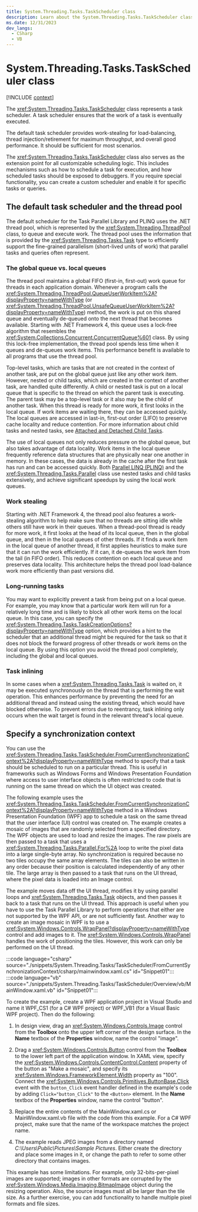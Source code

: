 ```yaml
---
title: System.Threading.Tasks.TaskScheduler class
description: Learn about the System.Threading.Tasks.TaskScheduler class.
ms.date: 12/31/2023
dev_langs:
  - CSharp
  - VB
---
```

# System.Threading.Tasks.TaskScheduler class

[!INCLUDE [context](includes/context.md)]

The <xref:System.Threading.Tasks.TaskScheduler> class represents a task scheduler. A task scheduler ensures that the work of a task is eventually executed.

The default task scheduler provides work-stealing for load-balancing, thread injection/retirement for maximum throughput, and overall good performance. It should be sufficient for most scenarios.

The <xref:System.Threading.Tasks.TaskScheduler> class also serves as the extension point for all customizable scheduling logic. This includes mechanisms such as how to schedule a task for execution, and how scheduled tasks should be exposed to debuggers. If you require special functionality, you can create a custom scheduler and enable it for specific tasks or queries.

## The default task scheduler and the thread pool

The default scheduler for the Task Parallel Library and PLINQ uses the .NET thread pool, which is represented by the <xref:System.Threading.ThreadPool> class, to queue and execute work. The thread pool uses the information that is provided by the <xref:System.Threading.Tasks.Task> type to efficiently     support the fine-grained parallelism (short-lived units of work) that parallel tasks and queries often represent.

### The global queue vs. local queues

The thread pool maintains a global FIFO (first-in, first-out) work queue for threads in each application domain. Whenever a program calls the <xref:System.Threading.ThreadPool.QueueUserWorkItem%2A?displayProperty=nameWithType> (or <xref:System.Threading.ThreadPool.UnsafeQueueUserWorkItem%2A?displayProperty=nameWithType>) method, the work is put on this shared queue and eventually de-queued onto the next thread that becomes available. Starting with .NET Framework 4, this queue uses a lock-free algorithm that resembles the <xref:System.Collections.Concurrent.ConcurrentQueue%601> class. By using this lock-free implementation, the thread pool spends less time when it queues and de-queues work items. This performance benefit is available to all programs that use the thread pool.

Top-level tasks, which are tasks that are not created in the context of another task, are put on the global queue just like any other work item. However, nested or child tasks, which are created in the context of another task, are handled quite differently. A child or nested task is put on a local queue that is specific to the thread on which the parent task is executing. The parent task may be a top-level task or it also may be the child of another task. When this thread is ready for more work, it first looks in the local queue. If work items are waiting there, they can be accessed quickly. The local queues are accessed in last-in, first-out order (LIFO) to preserve cache locality and reduce contention. For more information about child tasks and nested tasks, see [Attached and Detached Child Tasks](../../standard/parallel-programming/attached-and-detached-child-tasks.md).

The use of local queues not only reduces pressure on the global queue, but also takes advantage of data locality. Work items in the local queue frequently reference data structures that are physically near one another in memory. In these cases, the data is already in the cache after the first task has run and can be accessed quickly. Both [Parallel LINQ (PLINQ)](/dotnet/standard/parallel-programming/parallel-linq-plinq) and the <xref:System.Threading.Tasks.Parallel> class use nested tasks and child tasks extensively, and achieve significant speedups by using the local work queues.

### Work stealing

Starting with .NET Framework 4, the thread pool also features a work-stealing algorithm to help make sure that no threads are sitting idle while others still have work in their queues. When a thread-pool thread is ready for more work, it first looks at the head of its local queue, then in the global queue, and then in the local queues of other threads. If it finds a work item in the local queue of another thread, it first applies heuristics to make sure that it can run the work efficiently. If it can, it de-queues the work item from the tail (in FIFO order). This reduces contention on each local queue and preserves data locality. This architecture helps the thread pool load-balance work more efficiently than past versions did.

### Long-running tasks

You may want to explicitly prevent a task from being put on a local queue. For example, you may know that a particular work item will run for a relatively long time and is likely to block all other work items on the local queue. In this case, you can specify the <xref:System.Threading.Tasks.TaskCreationOptions?displayProperty=nameWithType> option, which provides a hint to the scheduler that an additional thread might be required for the task so that it does not block the forward progress of other threads or work items on the local queue. By using this option you avoid the thread pool completely, including the global and local queues.

### Task inlining

In some cases when a <xref:System.Threading.Tasks.Task> is waited on, it may be executed synchronously on the thread that is performing the wait operation. This enhances performance by preventing the need for an additional thread and instead using the existing thread, which would have blocked otherwise. To prevent errors due to reentrancy, task inlining only occurs when the wait target is found in the relevant thread's local queue.

## Specify a synchronization context

You can use the <xref:System.Threading.Tasks.TaskScheduler.FromCurrentSynchronizationContext%2A?displayProperty=nameWithType> method to specify that a task should be scheduled to run on a particular thread. This is useful in frameworks such as Windows Forms and Windows Presentation Foundation where access to user interface objects is often restricted to code that is running on the same thread on which the UI object was created.

The following example uses the <xref:System.Threading.Tasks.TaskScheduler.FromCurrentSynchronizationContext%2A?displayProperty=nameWithType> method in a Windows Presentation Foundation (WPF) app to schedule a task on the same thread that the user interface (UI) control was created on.  The example creates a mosaic of images that are randomly selected from a specified directory. The WPF objects are used to load and resize the images. The raw pixels are then passed to a task that uses a <xref:System.Threading.Tasks.Parallel.For%2A> loop to write the pixel data into a large single-byte array. No synchronization is required because no two tiles occupy the same array elements. The tiles can also be written in any order because their position is calculated independently of any other tile. The large array is then passed to a task that runs on the UI thread, where the pixel data is loaded into an Image control.

The example moves data off the UI thread, modifies it by using parallel loops and <xref:System.Threading.Tasks.Task> objects, and then passes it back to a task that runs on the UI thread. This approach is useful when you have to use the Task Parallel Library to perform operations that either are not supported by the WPF API, or are not sufficiently fast. Another way to create an image mosaic in WPF is to use a <xref:System.Windows.Controls.WrapPanel?displayProperty=nameWithType> control and add images to it. The <xref:System.Windows.Controls.WrapPanel> handles the work of positioning the tiles. However, this work can only be performed on the UI thread.

:::code language="csharp" source="./snippets/System.Threading.Tasks/TaskScheduler/FromCurrentSynchronizationContext/csharp/mainwindow.xaml.cs" id="Snippet01":::
:::code language="vb" source="./snippets/System.Threading.Tasks/TaskScheduler/Overview/vb/MainWindow.xaml.vb" id="Snippet01":::

To create the example, create a WPF application project in Visual Studio and name it WPF_CS1 (for a C# WPF project) or WPF_VB1 (for a Visual Basic WPF project). Then do the following:

1. In design view, drag an <xref:System.Windows.Controls.Image> control from the **Toolbox** onto the upper left corner of the design surface. In the **Name** textbox of the **Properties** window, name the control "image".

2. Drag a <xref:System.Windows.Controls.Button> control from the **Toolbox** to the lower left part of the application window. In XAML view, specify the <xref:System.Windows.Controls.ContentControl.Content> property of the button as "Make a mosaic", and specify its <xref:System.Windows.FrameworkElement.Width> property as "100". Connect the <xref:System.Windows.Controls.Primitives.ButtonBase.Click> event with the `button_Click` event handler defined in the example's code by adding `Click="button_Click"` to the `<Button>` element. In the **Name** textbox of the **Properties** window, name the control "button".

3. Replace the entire contents of the MainWindow.xaml.cs or MainWindow.xaml.vb file with the code from this example. For a C# WPF project, make sure that the name of the workspace matches the project name.

4. The example reads JPEG images from a directory named *C:\Users\Public\Pictures\Sample Pictures*. Either create the directory and place some images in it, or change the path to refer to some other directory that contains images.

This example has some limitations. For example, only 32-bits-per-pixel images are supported; images in other formats are corrupted by the <xref:System.Windows.Media.Imaging.BitmapImage> object during the resizing operation. Also, the source images must all be larger than the tile size. As a further exercise, you can add functionality to handle multiple pixel formats and file sizes.

